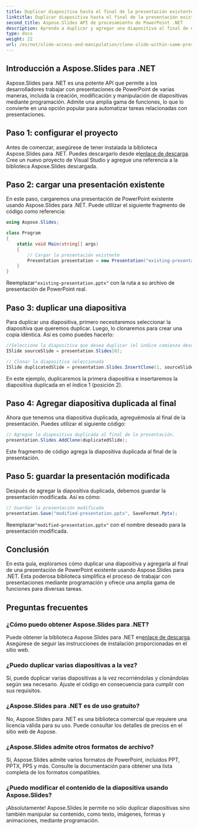 ```yaml
---
title: Duplicar diapositiva hasta el final de la presentación existente
linktitle: Duplicar diapositiva hasta el final de la presentación existente
second_title: Aspose.Slides API de procesamiento de PowerPoint .NET
description: Aprenda a duplicar y agregar una diapositiva al final de una presentación de PowerPoint existente usando Aspose.Slides para .NET. Esta guía paso a paso proporciona ejemplos de código fuente y cubre la configuración, duplicación de diapositivas, modificación y más.
type: docs
weight: 22
url: /es/net/slide-access-and-manipulation/clone-slide-within-same-presentation-to-end/
---
```


## Introducción a Aspose.Slides para .NET

Aspose.Slides para .NET es una potente API que permite a los desarrolladores trabajar con presentaciones de PowerPoint de varias maneras, incluida la creación, modificación y manipulación de diapositivas mediante programación. Admite una amplia gama de funciones, lo que lo convierte en una opción popular para automatizar tareas relacionadas con presentaciones.

## Paso 1: configurar el proyecto

 Antes de comenzar, asegúrese de tener instalada la biblioteca Aspose.Slides para .NET. Puedes descargarlo desde el[enlace de descarga](https://releases.aspose.com/slides/net/). Cree un nuevo proyecto de Visual Studio y agregue una referencia a la biblioteca Aspose.Slides descargada.

## Paso 2: cargar una presentación existente

En este paso, cargaremos una presentación de PowerPoint existente usando Aspose.Slides para .NET. Puede utilizar el siguiente fragmento de código como referencia:

```csharp
using Aspose.Slides;

class Program
{
    static void Main(string[] args)
    {
        // Cargar la presentación existente
        Presentation presentation = new Presentation("existing-presentation.pptx");
    }
}
```

 Reemplazar`"existing-presentation.pptx"` con la ruta a su archivo de presentación de PowerPoint real.

## Paso 3: duplicar una diapositiva

Para duplicar una diapositiva, primero necesitaremos seleccionar la diapositiva que queremos duplicar. Luego, lo clonaremos para crear una copia idéntica. Así es como puedes hacerlo:

```csharp
//Seleccione la diapositiva que desea duplicar (el índice comienza desde 0)
ISlide sourceSlide = presentation.Slides[0];

// Clonar la diapositiva seleccionada
ISlide duplicatedSlide = presentation.Slides.InsertClone(1, sourceSlide);
```

En este ejemplo, duplicaremos la primera diapositiva e insertaremos la diapositiva duplicada en el índice 1 (posición 2).

## Paso 4: Agregar diapositiva duplicada al final

Ahora que tenemos una diapositiva duplicada, agreguémosla al final de la presentación. Puedes utilizar el siguiente código:

```csharp
// Agregue la diapositiva duplicada al final de la presentación.
presentation.Slides.AddClone(duplicatedSlide);
```

Este fragmento de código agrega la diapositiva duplicada al final de la presentación.

## Paso 5: guardar la presentación modificada

Después de agregar la diapositiva duplicada, debemos guardar la presentación modificada. Así es cómo:

```csharp
// Guardar la presentación modificada
presentation.Save("modified-presentation.pptx", SaveFormat.Pptx);
```

 Reemplazar`"modified-presentation.pptx"` con el nombre deseado para la presentación modificada.

## Conclusión

En esta guía, exploramos cómo duplicar una diapositiva y agregarla al final de una presentación de PowerPoint existente usando Aspose.Slides para .NET. Esta poderosa biblioteca simplifica el proceso de trabajar con presentaciones mediante programación y ofrece una amplia gama de funciones para diversas tareas.

## Preguntas frecuentes

### ¿Cómo puedo obtener Aspose.Slides para .NET?

Puede obtener la biblioteca Aspose.Slides para .NET en[enlace de descarga](https://releases.aspose.com/slides/net/). Asegúrese de seguir las instrucciones de instalación proporcionadas en el sitio web.

### ¿Puedo duplicar varias diapositivas a la vez?

Sí, puede duplicar varias diapositivas a la vez recorriéndolas y clonándolas según sea necesario. Ajuste el código en consecuencia para cumplir con sus requisitos.

### ¿Aspose.Slides para .NET es de uso gratuito?

No, Aspose.Slides para .NET es una biblioteca comercial que requiere una licencia válida para su uso. Puede consultar los detalles de precios en el sitio web de Aspose.

### ¿Aspose.Slides admite otros formatos de archivo?

Sí, Aspose.Slides admite varios formatos de PowerPoint, incluidos PPT, PPTX, PPS y más. Consulte la documentación para obtener una lista completa de los formatos compatibles.

### ¿Puedo modificar el contenido de la diapositiva usando Aspose.Slides?

¡Absolutamente! Aspose.Slides le permite no sólo duplicar diapositivas sino también manipular su contenido, como texto, imágenes, formas y animaciones, mediante programación.